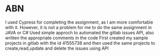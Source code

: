 # ABN
I used Cypress for completing the assignment, as I am more comfortable with it. However, it is not a problem for me to do the same assignment in JAVA or C#
Used simple approch to automated the gitlab issues API, also written the appropriate comments in the code
First created my sample projects in gitlab with the id 41555738 and then used the same projects to create,read,update and delete the issues using API
